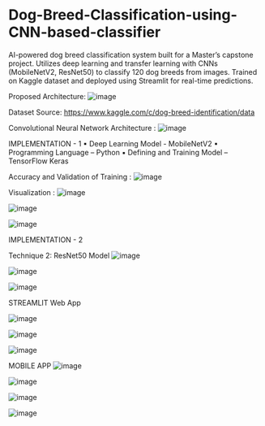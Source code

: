 # Dog-Breed-Classification-using-CNN-based-classifier
AI-powered dog breed classification system built for a Master’s capstone project. Utilizes deep learning and transfer learning with CNNs (MobileNetV2, ResNet50) to classify 120 dog breeds from images. Trained on Kaggle dataset and deployed using Streamlit for real-time predictions.

Proposed Architecture: 
![image](https://github.com/user-attachments/assets/97d048e4-9376-4d48-96ca-ead876cb0ad5)

Dataset Source:  https://www.kaggle.com/c/dog-breed-identification/data

Convolutional Neural Network Architecture : 
![image](https://github.com/user-attachments/assets/3b4332ba-7203-46d1-a71c-4978dcd50f8b)

IMPLEMENTATION - 1
▪	Deep Learning Model - MobileNetV2
▪	Programming Language – Python
▪	Defining and Training Model – TensorFlow Keras

Accuracy and Validation of Training :
![image](https://github.com/user-attachments/assets/89635f4d-bd85-48da-a8ee-de9ed0d7ff9d)


Visualization : ![image](https://github.com/user-attachments/assets/09ef731c-f3f1-4851-93fb-11e8d055432e)

![image](https://github.com/user-attachments/assets/cce02166-d825-40c8-bbd8-5cbb3b794900)

![image](https://github.com/user-attachments/assets/5d79de9a-86dc-41bd-9dca-3b2fc588c846)



IMPLEMENTATION - 2

Technique 2: ResNet50 Model
![image](https://github.com/user-attachments/assets/67631d0b-49f8-48ae-8e8d-8f996adb5aef)

![image](https://github.com/user-attachments/assets/14ad2e6a-0b6c-4efe-98ad-2d262c72e70a)

![image](https://github.com/user-attachments/assets/c3cfc0c7-e401-4ccf-8026-4b98977ebd7c)



STREAMLIT Web App

![image](https://github.com/user-attachments/assets/561966bf-1da8-448e-a370-9af38101c197)

![image](https://github.com/user-attachments/assets/621eedea-44f0-4351-bde2-5ea2d8653da3)

![image](https://github.com/user-attachments/assets/bd47b3dc-a6f3-4391-a17e-ce97d0cc99ca)



MOBILE APP
![image](https://github.com/user-attachments/assets/08c192cd-18b4-4c60-a5fd-52e12b8ff6c5)

![image](https://github.com/user-attachments/assets/48ca115d-c5d9-41cc-aede-998ec365fb6f)

![image](https://github.com/user-attachments/assets/b110c29f-d28b-4fa6-9fc2-ca44712756a9)

![image](https://github.com/user-attachments/assets/3a9ba917-fa77-4ebd-8db1-0690dd6306b2)
















